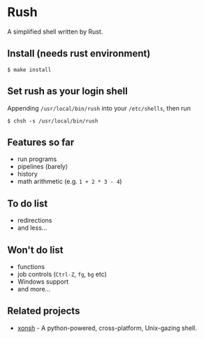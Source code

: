 # Rush

A simplified shell written by Rust.


## Install (needs rust environment)

```
$ make install
```


## Set rush as your login shell

Appending `/usr/local/bin/rush` into your `/etc/shells`, then run
```
$ chsh -s /usr/local/bin/rush
```


## Features so far

- run programs
- pipelines (barely)
- history
- math arithmetic (e.g. `1 + 2 * 3 - 4`)


## To do list

- redirections
- and less...


## Won't do list

- functions
- job controls (`Ctrl-Z`, `fg`, `bg` etc)
- Windows support
- and more...


## Related projects

- [xonsh](https://github.com/xonsh/xonsh) - A python-powered, cross-platform,
Unix-gazing shell.
